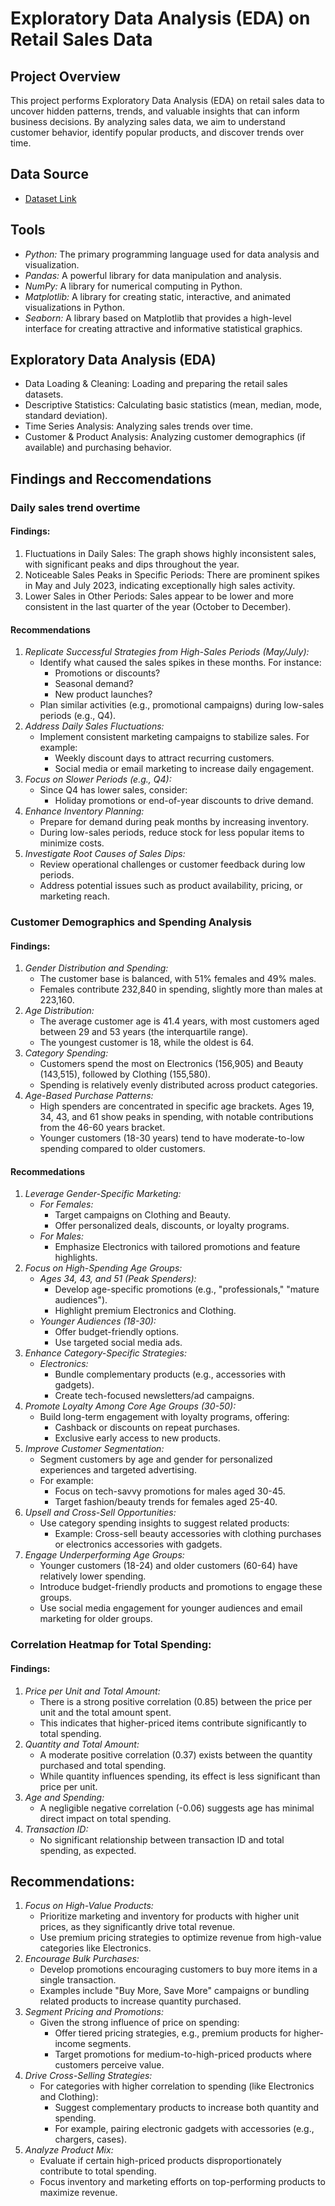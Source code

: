 # Exploratory Data Analysis (EDA) on Retail Sales Data

## Project Overview
This project performs Exploratory Data Analysis (EDA) on retail sales data to uncover hidden patterns, trends, and valuable insights that can inform business decisions. By analyzing sales data, we aim to understand customer behavior, identify popular products, and discover trends over time.

## Data Source
*   [Dataset Link](https://www.kaggle.com/datasets/mohammadtalib786/retail-sales-dataset)

## Tools
*   *Python:* The primary programming language used for data analysis and visualization.
*   *Pandas:* A powerful library for data manipulation and analysis.
*   *NumPy:* A library for numerical computing in Python.
*   *Matplotlib:* A library for creating static, interactive, and animated visualizations in Python.
*   *Seaborn:* A library based on Matplotlib that provides a high-level interface for creating attractive and informative statistical graphics.

## Exploratory Data Analysis (EDA)
*  Data Loading & Cleaning: Loading and preparing the retail sales datasets.
*  Descriptive Statistics: Calculating basic statistics (mean, median, mode, standard deviation).
*  Time Series Analysis: Analyzing sales trends over time.
*  Customer & Product Analysis: Analyzing customer demographics (if available) and purchasing behavior.

## Findings and Reccomendations
### Daily sales trend overtime

#### Findings:
1. Fluctuations in Daily Sales: The graph shows highly inconsistent sales, with significant peaks and dips throughout the year.
2. Noticeable Sales Peaks in Specific Periods: There are prominent spikes in May and July 2023, indicating exceptionally high sales activity.
3. Lower Sales in Other Periods: Sales appear to be lower and more consistent in the last quarter of the year (October to December).

#### Recommendations

1.  *Replicate Successful Strategies from High-Sales Periods (May/July):*
    *   Identify what caused the sales spikes in these months. For instance:
        *   Promotions or discounts?
        *   Seasonal demand?
        *   New product launches?
    *   Plan similar activities (e.g., promotional campaigns) during low-sales periods (e.g., Q4).
2.  *Address Daily Sales Fluctuations:*
    *   Implement consistent marketing campaigns to stabilize sales. For example:
        *   Weekly discount days to attract recurring customers.
        *   Social media or email marketing to increase daily engagement.
3.  *Focus on Slower Periods (e.g., Q4):*
    *   Since Q4 has lower sales, consider:
        *   Holiday promotions or end-of-year discounts to drive demand.
4.  *Enhance Inventory Planning:*
    *   Prepare for demand during peak months by increasing inventory.
    *   During low-sales periods, reduce stock for less popular items to minimize costs.
5.  *Investigate Root Causes of Sales Dips:*
    *   Review operational challenges or customer feedback during low periods.
    *   Address potential issues such as product availability, pricing, or marketing reach.

### Customer Demographics and Spending Analysis

#### Findings:
1.  *Gender Distribution and Spending:*
    *   The customer base is balanced, with 51% females and 49% males.
    *   Females contribute 232,840 in spending, slightly more than males at 223,160.
2.  *Age Distribution:*
    *   The average customer age is 41.4 years, with most customers aged between 29 and 53 years (the interquartile range).
    *   The youngest customer is 18, while the oldest is 64.
3.  *Category Spending:*
    *   Customers spend the most on Electronics (156,905) and Beauty (143,515), followed by Clothing (155,580).
    *   Spending is relatively evenly distributed across product categories.
4.  *Age-Based Purchase Patterns:*
    *   High spenders are concentrated in specific age brackets. Ages 19, 34, 43, and 61 show peaks in spending, with notable contributions from the 46-60 years bracket.
    *   Younger customers (18-30 years) tend to have moderate-to-low spending compared to older customers.

#### Recommedations
1.  *Leverage Gender-Specific Marketing:*
    *   *For Females:*
        *   Target campaigns on Clothing and Beauty.
        *   Offer personalized deals, discounts, or loyalty programs.
    *   *For Males:*
        *   Emphasize Electronics with tailored promotions and feature highlights.
2.  *Focus on High-Spending Age Groups:*
    *   *Ages 34, 43, and 51 (Peak Spenders):*
        *   Develop age-specific promotions (e.g., "professionals," "mature audiences").
        *   Highlight premium Electronics and Clothing.
    *   *Younger Audiences (18-30):*
        *   Offer budget-friendly options.
        *   Use targeted social media ads.
3.  *Enhance Category-Specific Strategies:*
    *   *Electronics:*
        *   Bundle complementary products (e.g., accessories with gadgets).
        *   Create tech-focused newsletters/ad campaigns.
4.  *Promote Loyalty Among Core Age Groups (30-50):*
    *   Build long-term engagement with loyalty programs, offering:
        *   Cashback or discounts on repeat purchases.
        *   Exclusive early access to new products.
5.  *Improve Customer Segmentation:*
    *   Segment customers by age and gender for personalized experiences and targeted advertising.
    *   For example:
        *   Focus on tech-savvy promotions for males aged 30-45.
        *   Target fashion/beauty trends for females aged 25-40.
6.  *Upsell and Cross-Sell Opportunities:*
    *   Use category spending insights to suggest related products:
        *   Example: Cross-sell beauty accessories with clothing purchases or electronics accessories with gadgets.
7.  *Engage Underperforming Age Groups:*
    *   Younger customers (18-24) and older customers (60-64) have relatively lower spending.
    *   Introduce budget-friendly products and promotions to engage these groups.
    *   Use social media engagement for younger audiences and email marketing for older groups.

### Correlation Heatmap for Total Spending:

#### Findings:
1.  *Price per Unit and Total Amount:*
    *   There is a strong positive correlation (0.85) between the price per unit and the total amount spent.
    *   This indicates that higher-priced items contribute significantly to total spending.
2.  *Quantity and Total Amount:*
    *   A moderate positive correlation (0.37) exists between the quantity purchased and total spending.
    *   While quantity influences spending, its effect is less significant than price per unit.
3.  *Age and Spending:*
    *   A negligible negative correlation (-0.06) suggests age has minimal direct impact on total spending.
4.  *Transaction ID:*
    *   No significant relationship between transaction ID and total spending, as expected.

## Recommendations:
1.  *Focus on High-Value Products:*
    *   Prioritize marketing and inventory for products with higher unit prices, as they significantly drive total revenue.
    *   Use premium pricing strategies to optimize revenue from high-value categories like Electronics.
2.  *Encourage Bulk Purchases:*
    *   Develop promotions encouraging customers to buy more items in a single transaction.
    *   Examples include "Buy More, Save More" campaigns or bundling related products to increase quantity purchased.
3.  *Segment Pricing and Promotions:*
    *   Given the strong influence of price on spending:
        *   Offer tiered pricing strategies, e.g., premium products for higher-income segments.
        *   Target promotions for medium-to-high-priced products where customers perceive value.
4.  *Drive Cross-Selling Strategies:*
    *   For categories with higher correlation to spending (like Electronics and Clothing):
        *   Suggest complementary products to increase both quantity and spending.
        *   For example, pairing electronic gadgets with accessories (e.g., chargers, cases).
5.  *Analyze Product Mix:*
    *   Evaluate if certain high-priced products disproportionately contribute to total spending.
    *   Focus inventory and marketing efforts on top-performing products to maximize revenue.



